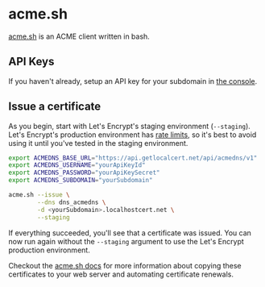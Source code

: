 # acme.sh

[acme.sh](https://github.com/acmesh-official/acme.sh) is an ACME client written in bash.

## API Keys

If you haven't already, setup an API key for your subdomain in [the console](https://console.getlocalcert.net/).

## Issue a certificate

As you begin, start with Let's Encrypt's staging environment (`--staging`).
Let's Encrypt's production environment has [rate limits](https://letsencrypt.org/docs/rate-limits/), so it's best to avoid using it until you've tested in the staging environment.

``` bash
export ACMEDNS_BASE_URL="https://api.getlocalcert.net/api/acmedns/v1"
export ACMEDNS_USERNAME="yourApiKeyId"
export ACMEDNS_PASSWORD="yourApiKeySecret"
export ACMEDNS_SUBDOMAIN="yourSubdomain"

acme.sh --issue \
        --dns dns_acmedns \
        -d <yourSubdomain>.localhostcert.net \
        --staging
```

If everything succeeded, you'll see that a certificate was issued.
You can now run again without the `--staging` argument to use the Let's Encrypt production environment.

Checkout the [acme.sh docs](https://github.com/acmesh-official/acme.sh/wiki)
for more information about copying these certificates to your web server and automating certificate renewals.

